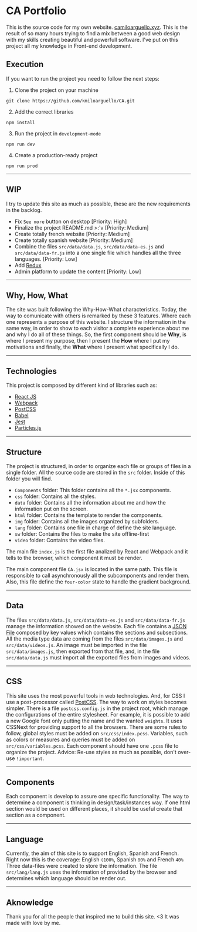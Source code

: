 # CA Portfolio

This is the source code for my own website. [camiloarguello.xyz](https://camiloarguello.xyz). This is the result of so many hours trying to find a mix between a good web design with my skills creating beautiful and powerfull software. I've put on this project all my knowledge in Front-end development.

## Execution

If you want to run the project you need to follow the next steps:

1. Clone the project on your machine
```
git clone https://github.com/kmiloarguello/CA.git
```
2. Add the correct libraries
```
npm install
```
3. Run the project in `development-mode`
```
npm run dev
```
4. Create a production-ready project
```
npm run prod
```

---

## WIP

I try to update this site as much as possible, these are the new requirements in the backlog.

- Fix `See more` button on desktop [Priority: High]
- Finalize the project README.md >:'v [Priority: Medium]
- Create totally french website [Priority: Medium]
- Create totally spanish website [Priority: Medium]
- Combine the files `src/data/data.js`, `src/data/data-es.js` and `src/data/data-fr.js` into a one single file which handles all the three languages. [Priority: Low]
- Add [Redux](https://reduxjs.com)
- Admin platform to update the content [Priority: Low]

---

## Why, How, What

The site was built following the Why-How-What characteristics. Today, the way to comunicate with others is remarked by these 3 features. Where each one represents a purpose of this website. I structure the information in the same way, in order to show to each visitor a complete experience about me and why I do all of these things. So, the first component should be **Why**, is where I present my purpose, then I present the **How** where I put my motivations and finally, the **What** where I present what specifically I do.

---

## Technologies

This project is composed by different kind of libraries such as:

- [React JS](https://reactjs.org)
- [Webpack](https://webpack.org)
- [PostCSS](https://postcss.org)
- [Babel](https://babel.org)
- [Jest](https://jest.org)
- [Particles.js](https://particlesjs.com)

---

## Structure

The project is structured, in order to organize each file or groups of files in a single folder. All the source code are stored in the `src` folder. Inside of this folder you will find.

- `Components` folder: This folder contains all the `*.jsx` components.
- `css` folder: Contains all the styles.
- `data` folder: Contains all the information about me and how the information put on the screen.
- `html` folder: Contains the template to render the components.
- `img` folder: Contains all the images organized by subfolders.
- `lang` folder: Contains one file in charge of define the site language.
- `sw` folder: Contains the files to make the site offline-first
- `video` folder: Contains the video files.

The main file `index.js` is the first file analized by React and Webpack and it tells to the browser, which component it must be render.

The main component file `CA.jsx` is located in the same path. This file is responsible to call asynchronously all the subcomponents and render them. Also, this file define the `four-color` state to handle the gradient background.

---

## Data

The files `src/data/data.js`, `src/data/data-es.js` and `src/data/data-fr.js` manage the information showed on the website. Each file contains a [JSON File](https://w3c.org/json) composed by key values which contains the sections and subsections. All the media type data are coming from the files `src/data/images.js` and `src/data/videos.js`. An image must be imported in the file `src/data/images.js`, then exported from that file, and, in the file `src/data/data.js` must import all the exported files from images and videos.

---

## CSS

This site uses the most powerful tools in web technologies. And, for CSS I use a post-processor called [PostCSS](https://postcss.org). The way to work on styles becomes simpler. There is a file `postcss.config.js` in the project root, which manage the configurations of the entire stylesheet. For example, it is possible to add a new Google font only putting the name and the wanted `weights`. It uses CSSNext for providing support to all the browsers. There are some rules to follow, global styles must be added on `src/css/index.pcss`. Variables, such as colors or measures and queries must be added on `src/css/variables.pcss`. Each component should have one `.pcss` file to organize the project. Advice: Re-use styles as much as possible, don't over-use `!important`.

---

## Components

Each component is develop to assure one specific functionality. The way to determine a component is thinking in design/task/instances way. If one html section would be used on different places, it should be useful create that section as a component. 

---

## Language

Currently, the aim of this site is to support English, Spanish and French. Right now this is the coverage: English `(100%`, Spanish `80%` and French `40%` Three data-files were created to store the information. The file `src/lang/lang.js` uses the information of  provided by the browser and determines which language should be render out.

---

## Aknowledge

Thank you for all the people that inspired me to build this site. <3 It was made with love by me.
